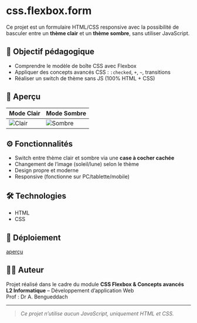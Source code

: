 # css.flexbox.form

Ce projet est un formulaire HTML/CSS responsive avec la possibilité de basculer entre un **thème clair** et un **thème sombre**, sans utiliser JavaScript.

## 🎯 Objectif pédagogique

- Comprendre le modèle de boîte CSS avec Flexbox
- Appliquer des concepts avancés CSS : `:checked`, `+`, `~`, transitions
- Réaliser un switch de thème sans JS (100% HTML + CSS)

## 📸 Aperçu

| Mode Clair | Mode Sombre |
|------------|-------------|
| ![Clair](screenshots/light.png) | ![Sombre](screenshots/dark.png) |

## ⚙️ Fonctionnalités

- Switch entre thème clair et sombre via une **case à cocher cachée**
- Changement de l’image (soleil/lune) selon le thème
- Design propre et moderne
- Responsive (fonctionne sur PC/tablette/mobile)

## 🛠️ Technologies

- HTML
- CSS


## 🚀 Déploiement
[aperçu](http://127.0.0.1:5500/exo2/)

## 🙋‍♂️ Auteur

Projet réalisé dans le cadre du module **CSS Flexbox & Concepts avancés**  
**L2 Informatique** – Développement d’application Web  
Prof : Dr A. Bengueddach

---

> *Ce projet n’utilise aucun JavaScript, uniquement HTML et CSS.*



